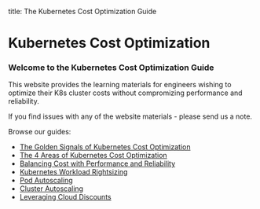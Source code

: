 title: The Kubernetes Cost Optimization Guide

# Kubernetes Cost Optimization

### Welcome to the Kubernetes Cost Optimization Guide

This website provides the learning materials for engineers wishing to optimize their K8s cluster costs without compromizing performance and reliability.

If you find issues with any of the website materials  - please send us a note.

Browse our guides:

- [The Golden Signals of Kubernetes Cost Optimization](./golden-signals)
- [The 4 Areas of Kubernetes Cost Optimization](./over-under-idle-waste)
- [Balancing Cost with Performance and Reliability](./cost-perf-r9y)
- [Kubernetes Workload Rightsizing](./rightsizing)
- [Pod Autoscaling](./pod-autoscaling)
- [Cluster Autoscaling](cluster-autoscaling)
- [Leveraging Cloud Discounts](./cloud-discounts)

